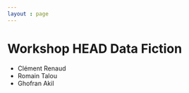 ```yaml
---
layout : page
---
```


# Workshop HEAD Data Fiction

* Clément Renaud
* Romain Talou
* Ghofran Akil
